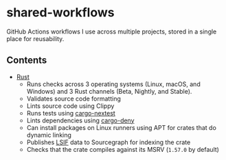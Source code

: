 # shared-workflows

GitHub Actions workflows I use across multiple projects, stored in a single place for reusability.

## Contents

- [Rust](.github/workflows/test-rust-project.yml)
    - Runs checks across 3 operating systems (Linux, macOS, and Windows) and 3 Rust channels (Beta, Nightly, and Stable).
    - Validates source code formatting
    - Lints source code using Clippy
    - Runs tests using [cargo-nextest](https://nexte.st/)
    - Lints dependencies using [cargo-deny](https://github.com/EmbarkStudios/cargo-deny)
    - Can install packages on Linux runners using APT for crates that do dynamic linking
    - Publishes [LSIF](https://lsif.dev/) data to Sourcegraph for indexing the crate
    - Checks that the crate compiles against its MSRV (`1.57.0` by default)
